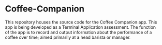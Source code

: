 # Coffee-Companion

This repository houses the source code for the Coffee Companion app.
This app is being developed as a Terminal Application assessment.
The function of the app is to record and output information about the performance of a coffee over time; aimed primarily at a head barista or manager.
